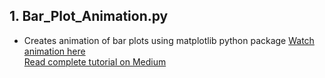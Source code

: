 ## 1.  Bar_Plot_Animation.py 
- Creates animation of bar plots using matplotlib python package
[Watch animation here](https://www.youtube.com/watch?v=jqSuaRpCnro) <br>
[Read complete tutorial on Medium](https://medium.com/@dc.aichara/making-animated-bar-plots-of-top-16-cryptocurrencies-market-capitalization-price-and-volume-7889788af264)

